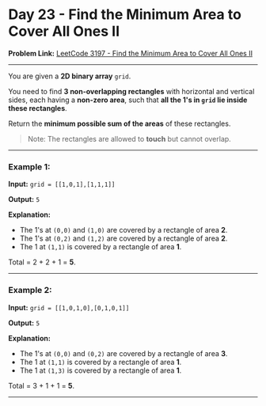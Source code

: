 # Day 23 - Find the Minimum Area to Cover All Ones II

**Problem Link:** [LeetCode 3197 - Find the Minimum Area to Cover All Ones II](https://leetcode.com/problems/find-the-minimum-area-to-cover-all-ones-ii/)

---

You are given a **2D binary array** `grid`.

You need to find **3 non-overlapping rectangles** with horizontal and vertical sides, each having a **non-zero area**, such that **all the 1's in `grid` lie inside these rectangles**.

Return the **minimum possible sum of the areas** of these rectangles.

> Note: The rectangles are allowed to **touch** but cannot overlap.

---

### Example 1:

**Input:**
`grid = [[1,0,1],[1,1,1]]`

**Output:**
`5`

**Explanation:**

* The 1's at `(0,0)` and `(1,0)` are covered by a rectangle of area **2**.
* The 1's at `(0,2)` and `(1,2)` are covered by a rectangle of area **2**.
* The 1 at `(1,1)` is covered by a rectangle of area **1**.

Total = 2 + 2 + 1 = **5**.

---

### Example 2:

**Input:**
`grid = [[1,0,1,0],[0,1,0,1]]`

**Output:**
`5`

**Explanation:**

* The 1's at `(0,0)` and `(0,2)` are covered by a rectangle of area **3**.
* The 1 at `(1,1)` is covered by a rectangle of area **1**.
* The 1 at `(1,3)` is covered by a rectangle of area **1**.

Total = 3 + 1 + 1 = **5**.

---
